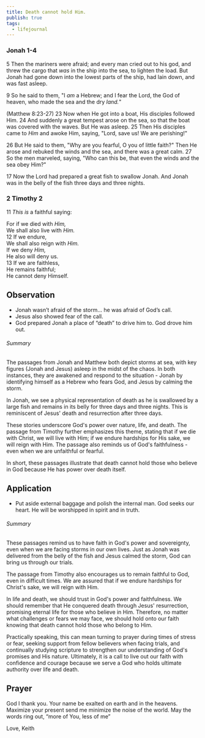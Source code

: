 ```yaml
---
title: Death cannot hold Him.
publish: true
tags:
  - lifejournal
---
```

### Jonah 1-4
5 Then the mariners were afraid; and every man cried out to his god, and threw the cargo that _was_ in the ship into the sea, to lighten the load. But Jonah had gone down into the lowest parts of the ship, had lain down, and was fast asleep.

9 So he said to them, "I _am_ a Hebrew; and I fear the Lord, the God of heaven, who made the sea and the dry _land._"

(Matthew 8:23-27)
23 Now when He got into a boat, His disciples followed Him. 24 And suddenly a great tempest arose on the sea, so that the boat was covered with the waves. But He was asleep. 25 Then His disciples came to _Him_ and awoke Him, saying, "Lord, save us! We are perishing!"

26 But He said to them, "Why are you fearful, O you of little faith?" Then He arose and rebuked the winds and the sea, and there was a great calm. 27 So the men marveled, saying, "Who can this be, that even the winds and the sea obey Him?"

17 Now the Lord had prepared a great fish to swallow Jonah. And Jonah was in the belly of the fish three days and three nights.

### 2 Timothy 2
11 _This is_ a faithful saying:

For if we died with _Him,_  
We shall also live with _Him._  
12 If we endure,  
We shall also reign with _Him._  
If we deny _Him,_  
He also will deny us.  
13 If we are faithless,  
He remains faithful;  
He cannot deny Himself.

## Observation

- Jonah wasn’t afraid of the storm… he was afraid of God’s call.
- Jesus also showed fear of the call.
- God prepared Jonah a place of “death” to drive him to. God drove him out.

###### Summary
The passages from Jonah and Matthew both depict storms at sea, with key figures (Jonah and Jesus) asleep in the midst of the chaos. In both instances, they are awakened and respond to the situation - Jonah by identifying himself as a Hebrew who fears God, and Jesus by calming the storm. 

In Jonah, we see a physical representation of death as he is swallowed by a large fish and remains in its belly for three days and three nights. This is reminiscent of Jesus' death and resurrection after three days.

These stories underscore God's power over nature, life, and death. The passage from Timothy further emphasizes this theme, stating that if we die with Christ, we will live with Him; if we endure hardships for His sake, we will reign with Him. The passage also reminds us of God's faithfulness - even when we are unfaithful or fearful.

In short, these passages illustrate that death cannot hold those who believe in God because He has power over death itself.



## Application

- Put aside external baggage and polish the internal man. God seeks our heart. He will be worshipped in spirit and in truth.

###### Summary
These passages remind us to have faith in God's power and sovereignty, even when we are facing storms in our own lives. Just as Jonah was delivered from the belly of the fish and Jesus calmed the storm, God can bring us through our trials. 

The passage from Timothy also encourages us to remain faithful to God, even in difficult times. We are assured that if we endure hardships for Christ's sake, we will reign with Him. 

In life and death, we should trust in God's power and faithfulness. We should remember that He conquered death through Jesus' resurrection, promising eternal life for those who believe in Him. Therefore, no matter what challenges or fears we may face, we should hold onto our faith knowing that death cannot hold those who belong to Him.

Practically speaking, this can mean turning to prayer during times of stress or fear, seeking support from fellow believers when facing trials, and continually studying scripture to strengthen our understanding of God's promises and His nature. Ultimately, it is a call to live out our faith with confidence and courage because we serve a God who holds ultimate authority over life and death.

## Prayer

God I thank you. Your name be exalted on earth and in the heavens.
Maximize your present send me minimize the noise of the world. May the words ring out, “more of You, less of me”

Love,
Keith